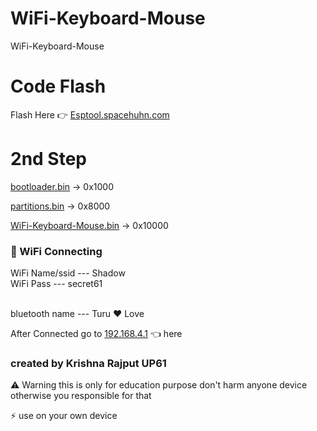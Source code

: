 # WiFi-Keyboard-Mouse
WiFi-Keyboard-Mouse

# Code Flash
Flash Here 👉 <a href="https://esptool.spacehuhn.com">Esptool.spacehuhn.com</a>
# 2nd Step
<a href="https://github.com/esp32king/WiFi-Keyboard-Mouse/raw/refs/heads/main/bootloader.bin">bootloader.bin</a> → 0x1000

<a href="https://github.com/esp32king/WiFi-Keyboard-Mouse/raw/refs/heads/main/bootloader.bin">partitions.bin</a> → 0x8000

<a href="https://github.com/esp32king/WiFi-Keyboard-Mouse/raw/refs/heads/main/WiFi-keyboard-mouse.bin">WiFi-Keyboard-Mouse.bin</a> → 0x10000

### 📡 WiFi Connecting
  WiFi Name/ssid --- Shadow
<br>WiFi Pass      --- secret61</br>

<br>bluetooth name --- Turu ❤ Love</br>

After Connected go to <a href="http:192.168.4.1/">192.168.4.1</a> 👈 here

### created by Krishna Rajput UP61

⚠ Warning this is only for education purpose don't harm anyone device otherwise you responsible for that

 ⚡  use on your own device



